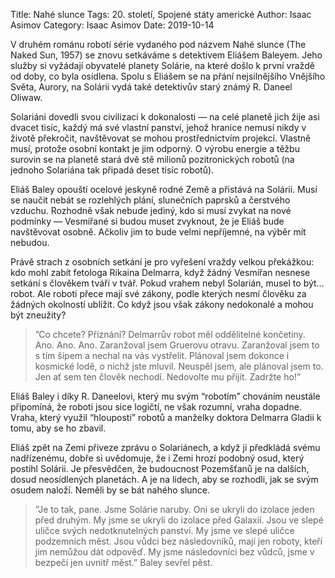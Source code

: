 Title: Nahé slunce
Tags: 20. století, Spojené státy americké
Author: Isaac Asimov
Category: Isaac Asimov
Date: 2019-10-14

V druhém románu robotí série vydaného pod názvem Nahé slunce (The Naked Sun, 1957) se znovu setkáváme s detektivem Eliášem Baleyem. Jeho služby si vyžádají obyvatelé planety Solárie, na které došlo k první vraždě od doby, co byla osídlena. Spolu s Eliášem se na přání nejsilnějšího Vnějšího Světa, Aurory, na Solárii vydá také detektivův starý známý R. Daneel Oliwaw.

Solariáni dovedli svou civilizaci k dokonalosti — na celé planetě jich žije asi dvacet tisíc, každý má své vlastní panství, jehož hranice nemusí nikdy v životě překročit, navštěvovat se mohou prostřednictvím projekcí. Vlastně musí, protože osobní kontakt je jim odporný. O výrobu energie a těžbu surovin se na planetě stará dvě stě milionů pozitronických robotů (na jednoho Solariána tak připadá deset tisíc robotů).

Eliáš Baley opouští ocelové jeskyně rodné Země a přistává na Solárii. Musí se naučit nebát se rozlehlých plání, slunečních paprsků a čerstvého vzduchu. Rozhodně však nebude jediný, kdo si musí zvykat na nové podmínky — Vesmířané si budou muset zvyknout, že je Eliáš bude navštěvovat osobně. Ačkoliv jim to bude velmi nepříjemné, na výběr mít nebudou.

Právě strach z osobních setkání je pro vyřešení vraždy velkou překážkou: kdo mohl zabít fetologa Rikaina Delmarra, když žádný Vesmířan nesnese setkání s člověkem tváří v tvář. Pokud vrahem nebyl Solarián, musel to být… robot. Ale roboti přece mají své zákony, podle kterých nesmí člověku za žádných okolností ublížit. Co když jsou však zákony nedokonalé a mohou být zneužity?


> ”Co chcete? Přiznání? Delmarrův robot měl oddělitelné končetiny. Ano. Ano. Ano. Zaranžoval jsem Gruerovu otravu. Zaranžoval jsem to s tím šípem a nechal na vás vystřelit. Plánoval jsem dokonce i kosmické lodě, o nichž jste mluvil. Neuspěl jsem, ale plánoval jsem to. Jen ať sem ten člověk nechodí. Nedovolte mu přijít. Zadržte ho!”

Eliáš Baley i díky R. Daneelovi, který mu svým “robotím” chováním neustále připomíná, že roboti jsou sice logičtí, ne však rozumní, vraha dopadne. Vraha, který využil “hlouposti” robotů a manželky doktora Delmarra Gladii k tomu, aby se ho zbavil.

Eliáš zpět na Zemi přiveze zprávu o Solariánech, a když ji předkládá svému nadřízenému, dobře si uvědomuje, že i Zemi hrozí podobný osud, který postihl Solárii. Je přesvědčen, že budoucnost Pozemšťanů je na dalších, dosud neosídlených planetách. A je na lidech, aby se rozhodli, jak se svým osudem naloží. Neměli by se bát nahého slunce.


> ”Je to tak, pane. Jsme Solárie naruby. Oni se ukryli do izolace jeden před druhým. My jsme se ukryli do izolace před Galaxií. Jsou ve slepé uličce svých nedotknutelných panství. My jsme ve slepé uličce podzemních měst. Jsou vůdci bez následovníků, mají jen roboty, kteří jim nemůžou dát odpověď. My jsme následovníci bez vůdců, jsme v bezpečí jen uvnitř měst.” Baley sevřel pěst.

